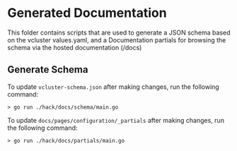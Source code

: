# Generated Documentation

This folder contains scripts that are used to generate a JSON schema based on the vcluster values.yaml, and a Documentation partials for browsing the schema via the hosted documentation (/docs)

## Generate Schema

To update `vcluster-schema.json` after making changes, run the following command:
```shell
> go run ./hack/docs/schema/main.go
```

To update `docs/pages/configuration/_partials` after making changes, run the following command:
```shell
> go run ./hack/docs/partials/main.go
```
